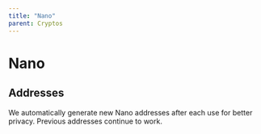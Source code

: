 ```yaml
---
title: "Nano"
parent: Cryptos
---
```


# Nano

## Addresses

We automatically generate new Nano addresses after each use for better privacy. Previous addresses continue to work.